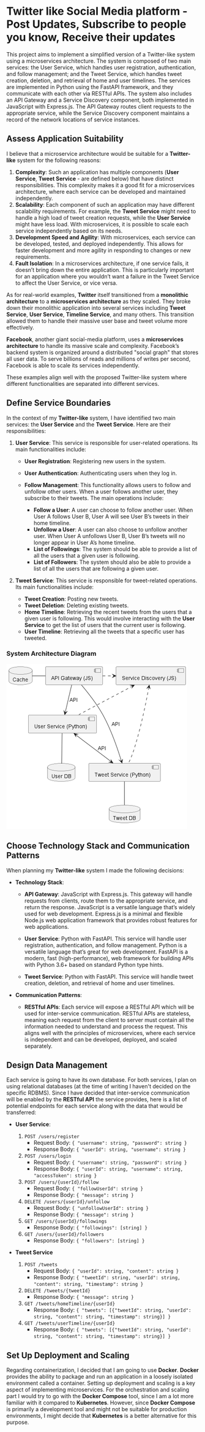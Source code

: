 # Twitter like Social Media platform - Post Updates, Subscribe to people you know, Receive their updates

This project aims to implement a simplified version of a Twitter-like system using a microservices architecture. The system is composed of two main services: the User Service, which handles user registration, authentication, and follow management; and the Tweet Service, which handles tweet creation, deletion, and retrieval of home and user timelines. The services are implemented in Python using the FastAPI framework, and they communicate with each other via RESTful APIs. The system also includes an API Gateway and a Service Discovery component, both implemented in JavaScript with Express.js. The API Gateway routes client requests to the appropriate service, while the Service Discovery component maintains a record of the network locations of service instances.

## Assess Application Suitability

I believe that a microservice architecture would be suitable for a **Twitter-like** system for the following reasons:

1. **Complexity**: Such an application has multiple components (**User Service**, **Tweet Service** - are defined below) that have distinct responsibilities. This complexity makes it a good fit for a microservices architecture, where each service can be developed and maintained independently.
2. **Scalability**: Each component of such an application may have different scalability requirements. For example, the **Tweet Service** might need to handle a high load of tweet creation requests, while the **User Service** might have less load. With microservices, it is possible to scale each service independently based on its needs.
3. **Development Speed and Agility**: With microservices, each service can be developed, tested, and deployed independently. This allows for faster development and more agility in responding to changes or new requirements.
4. **Fault Isolation**: In a microservices architecture, if one service fails, it doesn’t bring down the entire application. This is particularly important for an application where you wouldn’t want a failure in the Tweet Service to affect the User Service, or vice versa.

As for real-world examples, **Twitter** itself transitioned from a **monolithic architecture** to a **microservices architecture** as they scaled. They broke down their monolithic application into several services including **Tweet Service**, **User Service**, **Timeline Service**, and many others. This transition allowed them to handle their massive user base and tweet volume more effectively.

**Facebook**, another giant social-media platform, uses a **microservices architecture** to handle its massive scale and complexity. Facebook’s backend system is organized around a distributed "social graph" that stores all user data. To serve billions of reads and millions of writes per second, Facebook is able to scale its services independently.

These examples align well with the proposed Twitter-like system where different functionalities are separated into different services.

## Define Service Boundaries

In the context of my **Twitter-like** system, I have identified two main services: the **User Service** and the **Tweet Service**. Here are their responsibilities:

1. **User Service**: This service is responsible for user-related operations. Its main functionalities include:
    
    * **User Registration**: Registering new users in the system.
    * **User Authentication**: Authenticating users when they log in.
    * **Follow Management**: This functionality allows users to follow and unfollow other users. When a user follows another user, they subscribe to their tweets. The main operations include:
        
        * **Follow a User**: A user can choose to follow another user. When User A follows User B, User A will see User B’s tweets in their home timeline.
        * **Unfollow a User**: A user can also choose to unfollow another user. When User A unfollows User B, User B’s tweets will no longer appear in User A’s home timeline.
        * **List of Followings**: The system should be able to provide a list of all the users that a given user is following.
        * **List of Followers**: The system should also be able to provide a list of all the users that are following a given user.

2. **Tweet Service**: This service is responsible for tweet-related operations. Its main functionalities include:

    * **Tweet Creation**: Posting new tweets.
    * **Tweet Deletion**: Deleting existing tweets.
    * **Home Timeline**: Retrieving the recent tweets from the users that a given user is following. This would involve interacting with the **User Service** to get the list of users that the current user is following.
    * **User Timeline**: Retrieving all the tweets that a specific user has tweeted.

### System Architecture Diagram

![Diagram](./diagram.png)

## Choose Technology Stack and Communication Patterns

When planning my **Twitter-like** system I made the following decisions:

* **Technology Stack**:

    * **API Gateway**: JavaScript with Express.js. This gateway will handle requests from clients, route them to the appropriate service, and return the response. JavaScript is a versatile language that’s widely used for web development. Express.js is a minimal and flexible Node.js web application framework that provides robust features for web applications.

    * **User Service**: Python with FastAPI. This service will handle user registration, authentication, and follow management. Python is a versatile language that’s great for web development. FastAPI is a modern, fast (high-performance), web framework for building APIs with Python 3.6+ based on standard Python type hints.

    * **Tweet Service**: Python with FastAPI. This service will handle tweet creation, deletion, and retrieval of home and user timelines.

* **Communication Patterns**:

    * **RESTful APIs**: Each service will expose a RESTful API which will be used for inter-service communication. RESTful APIs are stateless, meaning each request from the client to server must contain all the information needed to understand and process the request. This aligns well with the principles of microservices, where each service is independent and can be developed, deployed, and scaled separately.

## Design Data Management

Each service is going to have its own database. For both services, I plan on using relational databases (at the time of writing I haven't decided on the specific RDBMS). Since I have decided that inter-service communication will be enabled by the **RESTful API** the service provides, here is a list of potential endpoints for each service along with the data that would be transferred:

* **User Service**: 
    1. `POST /users/register`
        * Request Body: `{ "username": string, "password": string }`
        * Response Body: `{ "userId": string, "username": string }`
    2. `POST /users/login`
        * Request Body: `{ "username": string, "password": string }`
        * Response Body: `{ "userId": string, "username": string, "accessToken": string }`
    3. `POST /users/{userId}/follow`
        * Request Body: `{ "followUserId": string }`
        * Response Body: `{ "message": string }`
    4. `DELETE /users/{userId}/unfollow`
        * Request Body: `{ "unfollowUserId": string }`
        * Response Body: `{ "message": string }`
    5. `GET /users/{userId}/followings`
        * Response Body: `{ "followings": [string] }`
    6. `GET /users/{userId}/followers`
        * Response Body: `{ "followers": [string] }`

* **Tweet Service**
    1. `POST /tweets`
        * Request Body: `{ "userId": string, "content": string }`
        * Response Body: `{ "tweetId": string, "userId": string, "content": string, "timestamp": string }`
    2. `DELETE /tweets/{tweetId}`
        * Response Body: `{ "message": string }`
    3. `GET /tweets/homeTimeline/{userId}`
        * Response Body: `{ "tweets": [{"tweetId": string, "userId": string, "content": string, "timestamp": string}] }`
    4. `GET /tweets/userTimeline/{userId}`
        * Response Body: `{ "tweets": [{"tweetId": string, "userId": string, "content": string, "timestamp": string}] }`

## Set Up Deployment and Scaling

Regarding containerization, I decided that I am going to use **Docker**. **Docker** provides the ability to package and run an application in a loosely isolated environment called a container. Setting up deployment and scaling is a key aspect of implementing microservices. For the orchestration and scaling part I would try to go with the **Docker Compose** tool, since I am a lot more familiar with it compared to **Kubernetes**. However, since **Docker Compose** is primarily a development tool and might not be suitable for production environments, I might decide that **Kubernetes** is a better alternative for this purpose.
